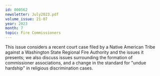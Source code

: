 ```yaml
---
id: 000562
newsletter: July2023.pdf
volume_issue: 21-07
year: 2023
month: 7
topic: Fire Commissioners
---
```


This issue considers a recent court case filed by a Native American Tribe against a Washington State Regional Fire Authority and the issues it presents; we also discuss issues surrounding the formation of commissioner associations, and a change in the standard for "undue hardship" in religious discrimination cases.